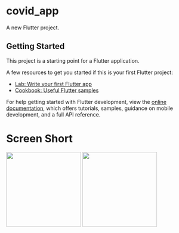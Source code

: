 # covid_app

A new Flutter project.

## Getting Started

This project is a starting point for a Flutter application.

A few resources to get you started if this is your first Flutter project:

- [Lab: Write your first Flutter app](https://docs.flutter.dev/get-started/codelab)
- [Cookbook: Useful Flutter samples](https://docs.flutter.dev/cookbook)

For help getting started with Flutter development, view the
[online documentation](https://docs.flutter.dev/), which offers tutorials,
samples, guidance on mobile development, and a full API reference.

# Screen Short
<img src = "https://github.com/Sahil7698/covid_app/assets/114761517/0b558573-3a96-4f2c-870a-90c62709fac2" width = "200px">
<img src = "https://github.com/Sahil7698/covid_app/assets/114761517/ef259012-08e4-4b0c-a34c-5111a9919af7" width = "200px">
